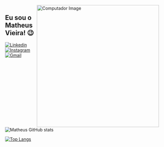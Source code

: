 <img src="https://cdni.iconscout.com/illustration/premium/thumb/react-native-programmer-7464458-6109661.png" min-width="400px" max-width="400px" width="400px" align="right" alt="Computador Image" title="Computador Image">

## Eu sou o Matheus Vieira! 😉


[![Linkedin](https://img.shields.io/badge/LinkedIn-0077B5?style=for-the-badge&logo=linkedin&logoColor=white)](https://www.linkedin.com/in/eumatheusvieira/)
[![Instagram](https://img.shields.io/badge/Instagram-E4405F?style=for-the-badge&logo=instagram&logoColor=white)](https://www.instagram.com/eumatheusvieira/)
[![Gmail](https://img.shields.io/badge/Gmail-D14836?style=for-the-badge&logo=gmail&logoColor=white)](mailto:contato.matheusrocha01@gmail.com)

![Matheus GitHub stats](https://github-readme-stats.vercel.app/api?username=eumatheusvieira&show_icons=true&theme=dracula)



[![Top Langs](https://github-readme-stats.vercel.app/api/top-langs/?username=eumatheusvieira)](https://github.com/anuraghazra/github-readme-stats)
